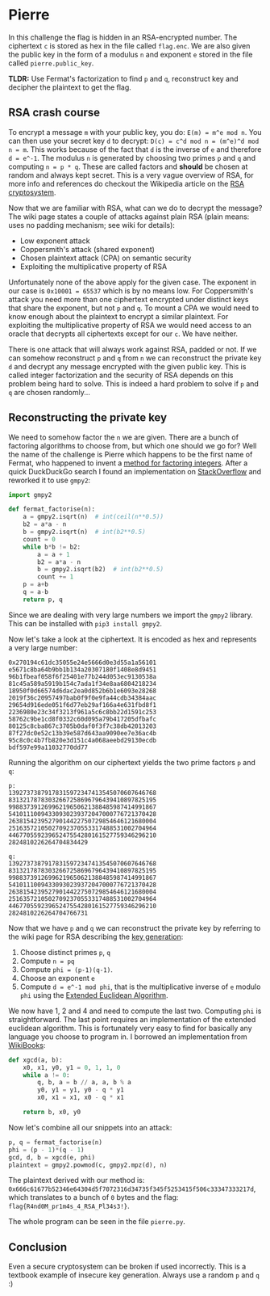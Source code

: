 # Pierre


In this challenge the flag is hidden in an RSA-encrypted number. The ciphertext `c` is stored as hex in the file called `flag.enc`. We are also given the public key in the form of a modulus `n` and exponent `e` stored in the file called `pierre.public_key`.

**TLDR:** Use Fermat's factorization to find `p` and `q`, reconstruct key and decipher the plaintext to get the flag.

## RSA crash course


To encrypt a message `m` with your public key, you do: `E(m) = m^e mod n`. You can then use your secret key `d` to decrypt: `D(c) = c^d mod n = (m^e)^d mod n = m`. This works because of the fact that `d` is the inverse of `e` and therefore `d = e^-1`. The modulus `n` is generated by choosing two primes `p` and `q` and computing `n = p * q`. These are called factors and **should** be chosen at random and always kept secret.
This is a very vague overview of RSA, for more info and references do checkout the Wikipedia article on the [RSA cryptosystem](https://en.wikipedia.org/wiki/RSA_(cryptosystem)).

Now that we are familiar with RSA, what can we do to decrypt the message? The wiki page states a couple of attacks against plain RSA (plain means: uses no padding mechanism; see wiki for details):

* Low exponent attack
* Coppersmith's attack (shared exponent)
* Chosen plaintext attack (CPA) on semantic security
* Exploiting the multiplicative property of RSA

Unfortunately none of the above apply for the given case. The exponent in our case is `0x10001 = 65537` which is by no means low. For Coppersmith's attack you need more than one ciphertext encrypted under distinct keys that share the exponent, but not `p` and `q`. To mount a CPA we would need to know enough about the plaintext to encrypt a similar plaintext. For exploiting the multiplicative property of RSA we would need access to an oracle that decrypts all ciphertexts except for our `c`. We have neither.

There is one attack that will always work against RSA, padded or not. If we can somehow reconstruct `p` and `q` from `n` we can reconstruct the private key `d` and decrypt any message encrypted with the given public key. This is called integer factorization and the security of RSA depends on this problem being hard to solve. This is indeed a hard problem to solve if `p` and `q` are chosen randomly...

## Reconstructing the private key

We need to somehow factor the `n` we are given. There are a bunch of factoring algorithms to choose from, but which one should we go for? Well the name of the challenge is Pierre which happens to be the first name of Fermat, who happened to invent a [method for factoring integers](https://en.wikipedia.org/wiki/Fermat's_factorization_method). After a quick DuckDuckGo search I found an implementation on [StackOverflow](https://stackoverflow.com/questions/20464561/fermat-factorisation-with-python) and reworked it to use `gmpy2`:

````python
import gmpy2

def fermat_factorise(n):
    a = gmpy2.isqrt(n)  # int(ceil(n**0.5))
    b2 = a*a - n
    b = gmpy2.isqrt(n)  # int(b2**0.5)
    count = 0
    while b*b != b2:
        a = a + 1
        b2 = a*a - n
        b = gmpy2.isqrt(b2)  # int(b2**0.5)
        count += 1
    p = a+b
    q = a-b
    return p, q
````

Since we are dealing with very large numbers we import the `gmpy2` library. This can be installed with `pip3 install gmpy2`.

Now let's take a look at the ciphertext. It is encoded as hex and represents a very large number: 

````
0x270194c61dc35055e24e5666d0e3d55a1a56101
e5671c8ba64b9bb1b134a20307180f1408e8d9451
96b1fbeaf058f6f25401e77b244d053ec9130538a
81c45a589a5919b154c7ada1f34e8aa6804218234
18950f0d66574d6dac2ea0d852b6b1e6093e28268
2019f36c20957497bab0f9f0e9fa44cdb34384aac
29654d916ede051f6d77eb29af166a4e631fbd8f1
2236980e23c34f3213f961a5c6c8bb22d1591c253
58762c9be1cd8f0332c60d095a79b417205dfbafc
80125c8cba867c3705b0daf0f3f7c38db42013203
87f27dc0e52c13b39e587d643aa9090ee7e36ac4b
95c8c0c4b7fb820e3d151c4a068aeebd29130ecdb
bdf597e99a11032770dd77
````

Running the algorithm on our ciphertext yields the two prime factors `p` and `q`:

````
p: 
13927373879178315972347413545070607646768
83132178783032667258696796439410897825195
99883739126996219650621388485987414991867
54101110094330930239372047000776721370428
26381542395279014422750729854646121680004
25163572105027092370553317488531002704964
44677055923965247554280161527759346296210
2824810226264704834429

q:
13927373879178315972347413545070607646768
83132178783032667258696796439410897825195
99883739126996219650621388485987414991867
54101110094330930239372047000776721370428
26381542395279014422750729854646121680004
25163572105027092370553317488531002704964
44677055923965247554280161527759346296210
2824810226264704766731
````

Now that we have `p` and `q` we can reconstruct the private key by referring to the wiki page for RSA describing the [key generation](https://en.wikipedia.org/wiki/RSA_(cryptosystem)#Key_generation):

1. Choose distinct primes `p`, `q`
2. Compute `n = pq`
3. Compute `phi = (p-1)(q-1)`.
4. Choose an exponent `e`
5. Compute `d = e^-1 mod phi`, that is the multiplicative inverse of `e` modulo `phi` using the [Extended Euclidean Algorithm](https://en.wikipedia.org/wiki/Extended_Euclidean_algorithm).


We now have 1, 2 and 4 and need to compute the last two. Computing `phi` is straightforward. The last point requires an implementation of the extended euclidean algorithm. This is fortunately very easy to find for basically any language you choose to program in. I borrowed an implementation from [WikiBooks](https://en.wikibooks.org/wiki/Algorithm_Implementation/Mathematics/Extended_Euclidean_algorithm):

````python
def xgcd(a, b):
    x0, x1, y0, y1 = 0, 1, 1, 0
    while a != 0:
        q, b, a = b // a, a, b % a
        y0, y1 = y1, y0 - q * y1
        x0, x1 = x1, x0 - q * x1

    return b, x0, y0
````

Now let's combine all our snippets into an attack:

````python
p, q = fermat_factorise(n)
phi = (p - 1)*(q - 1)
gcd, d, b = xgcd(e, phi)
plaintext = gmpy2.powmod(c, gmpy2.mpz(d), n)
````

The plaintext derived with our method is: `0x666c61677b52346e64304d5f7072316d34735f345f5253415f506c33347333217d`, which translates to a bunch of `0` bytes and the flag: `flag{R4nd0M_pr1m4s_4_RSA_Pl34s3!}`.

The whole program can be seen in the file `pierre.py`.

## Conclusion

Even a secure cryptosystem can be broken if used incorrectly. This is a textbook example of insecure key generation. Always use a random `p` and `q` :)
